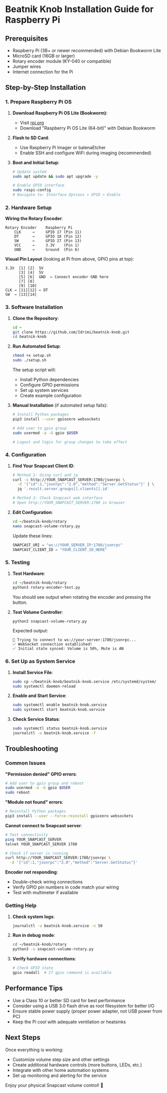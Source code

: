 # Beatnik Knob Installation Guide for Raspberry Pi

## Prerequisites

- Raspberry Pi (3B+ or newer recommended) with Debian Bookworm Lite
- MicroSD card (16GB or larger)
- Rotary encoder module (KY-040 or compatible)
- Jumper wires
- Internet connection for the Pi

## Step-by-Step Installation

### 1. Prepare Raspberry Pi OS

1. **Download Raspberry Pi OS Lite (Bookworm)**:
   - Visit [rpi.org](https://www.raspberrypi.org/software/operating-systems/)
   - Download "Raspberry Pi OS Lite (64-bit)" with Debian Bookworm

2. **Flash to SD Card**:
   - Use Raspberry Pi Imager or balenaEtcher
   - Enable SSH and configure WiFi during imaging (recommended)

3. **Boot and Initial Setup**:
   ```bash
   # Update system
   sudo apt update && sudo apt upgrade -y
   
   # Enable GPIO interface
   sudo raspi-config
   # Navigate to: Interface Options > GPIO > Enable
   ```

### 2. Hardware Setup

**Wiring the Rotary Encoder**:

```
Rotary Encoder    Raspberry Pi
    CLK     →     GPIO 17 (Pin 11)
    DT      →     GPIO 18 (Pin 12)
    SW      →     GPIO 27 (Pin 13)
    VCC     →     3.3V    (Pin 1)
    GND     →     Ground  (Pin 6)
```

**Visual Pin Layout** (looking at Pi from above, GPIO pins at top):
```
3.3V  [1] [2]  5V
      [3] [4]  5V
      [5] [6]  GND  ← Connect encoder GND here
      [7] [8]
      [9] [10]
CLK → [11][12] ← DT
SW  → [13][14]
```

### 3. Software Installation

1. **Clone the Repository**:
   ```bash
   cd ~
   git clone https://github.com/Idrimi/beatnik-knob.git
   cd beatnik-knob
   ```

2. **Run Automated Setup**:
   ```bash
   chmod +x setup.sh
   sudo ./setup.sh
   ```
   
   The setup script will:
   - Install Python dependencies
   - Configure GPIO permissions
   - Set up system services
   - Create example configuration

3. **Manual Installation** (if automated setup fails):
   ```bash
   # Install Python packages
   pip3 install --user gpiozero websockets
   
   # Add user to gpio group
   sudo usermod -a -G gpio $USER
   
   # Logout and login for group changes to take effect
   ```

### 4. Configuration

1. **Find Your Snapcast Client ID**:
   ```bash
   # Method 1: Using curl and jq
   curl -s http://YOUR_SNAPCAST_SERVER:1780/jsonrpc \
     -d '{"id":1,"jsonrpc":"2.0","method":"Server.GetStatus"}' | \
     jq '.result.server.groups[].clients[].id'
   
   # Method 2: Check Snapcast web interface
   # Open http://YOUR_SNAPCAST_SERVER:1780 in browser
   ```

2. **Edit Configuration**:
   ```bash
   cd ~/beatnik-knob/rotary
   nano snapcast-volume-rotary.py
   ```
   
   Update these lines:
   ```python
   SNAPCAST_URI = "ws://YOUR_SERVER_IP:1780/jsonrpc"
   SNAPCAST_CLIENT_ID = "YOUR_CLIENT_ID_HERE"
   ```

### 5. Testing

1. **Test Hardware**:
   ```bash
   cd ~/beatnik-knob/rotary
   python3 rotary-encoder-test.py
   ```
   
   You should see output when rotating the encoder and pressing the button.

2. **Test Volume Controller**:
   ```bash
   python3 snapcast-volume-rotary.py
   ```
   
   Expected output:
   ```
   🔌 Trying to connect to ws://your-server:1780/jsonrpc...
   ✅ WebSocket connection established!
   ✅ Initial state synced: Volume is 50%, Mute is AN
   ```

### 6. Set Up as System Service

1. **Install Service File**:
   ```bash
   sudo cp ~/beatnik-knob/beatnik-knob.service /etc/systemd/system/
   sudo systemctl daemon-reload
   ```

2. **Enable and Start Service**:
   ```bash
   sudo systemctl enable beatnik-knob.service
   sudo systemctl start beatnik-knob.service
   ```

3. **Check Service Status**:
   ```bash
   sudo systemctl status beatnik-knob.service
   journalctl -u beatnik-knob.service -f
   ```

## Troubleshooting

### Common Issues

**"Permission denied" GPIO errors**:
```bash
# Add user to gpio group and reboot
sudo usermod -a -G gpio $USER
sudo reboot
```

**"Module not found" errors**:
```bash
# Reinstall Python packages
pip3 install --user --force-reinstall gpiozero websockets
```

**Cannot connect to Snapcast server**:
```bash
# Test connectivity
ping YOUR_SNAPCAST_SERVER
telnet YOUR_SNAPCAST_SERVER 1780

# Check if server is running
curl http://YOUR_SNAPCAST_SERVER:1780/jsonrpc \
  -d '{"id":1,"jsonrpc":"2.0","method":"Server.GetStatus"}'
```

**Encoder not responding**:
- Double-check wiring connections
- Verify GPIO pin numbers in code match your wiring
- Test with multimeter if available

### Getting Help

1. **Check system logs**:
   ```bash
   journalctl -u beatnik-knob.service -n 50
   ```

2. **Run in debug mode**:
   ```bash
   cd ~/beatnik-knob/rotary
   python3 -u snapcast-volume-rotary.py
   ```

3. **Verify hardware connections**:
   ```bash
   # Check GPIO state
   gpio readall  # If gpio command is available
   ```

## Performance Tips

- Use a Class 10 or better SD card for best performance
- Consider using a USB 3.0 flash drive as root filesystem for better I/O
- Ensure stable power supply (proper power adapter, not USB power from PC)
- Keep the Pi cool with adequate ventilation or heatsinks

## Next Steps

Once everything is working:
- Customize volume step size and other settings
- Create additional hardware controls (more buttons, LEDs, etc.)
- Integrate with other home automation systems
- Set up monitoring and alerting for the service

Enjoy your physical Snapcast volume control! 🎵
